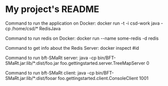 # My project's README

Command to run the application on Docker:
docker run -t -i csd-work java -cp /home/csd/* RedisJava

Command to run redis on Docker:
docker run --name some-redis -d redis

Command to get info about the Redis Server:
docker inspect #id

Command to run bft-SMaRt server:
java -cp bin/BFT-SMaRt.jar:lib/*:dist/foo.jar foo.gettingstarted.server.TreeMapServer 0

Command to run bft-SMaRt client:
java -cp bin/BFT-SMaRt.jar:lib/*:dist/fooar foo.gettingstarted.client.ConsoleClient 1001